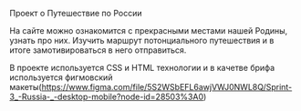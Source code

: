 Проект о Путешествие по России

На сайте можно ознакомится с прекрасными местами нашей Родины, узнать про них.
Изучить маршрут потонциального путешествия и в итоге замотивироваться в него отправиться.

В проекте используется CSS и HTML технологии и в качетве брифа используется фигмовский макеты(https://www.figma.com/file/5S2WSbEFL6awjVWJ0NWL8Q/Sprint-3_-Russia-_-desktop-mobile?node-id=28503%3A0)


